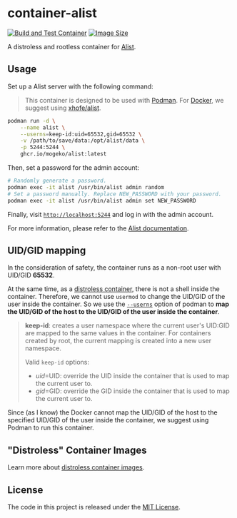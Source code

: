 # container-alist

[![Build and Test Container](https://github.com/mogeko/container-alist/actions/workflows/test.yml/badge.svg)](https://github.com/mogeko/container-alist/actions/workflows/test.yml)
[![Image Size](https://img.shields.io/docker/image-size/mogeko/vlmcsd?logo=docker)](https://github.com/mogeko/container-alist/pkgs/container/alist)

A distroless and rootless container for [Alist](https://github.com/alist-org/alist).

## Usage

Set up a Alist server with the following command:

> This container is designed to be used with [Podman](https://podman.io). For [Docker](https://www.docker.com), we suggest using [xhofe/alist](https://hub.docker.com/r/xhofe/alist).

```sh
podman run -d \
    --name alist \
    --userns=keep-id:uid=65532,gid=65532 \
    -v /path/to/save/data:/opt/alist/data \
    -p 5244:5244 \
    ghcr.io/mogeko/alist:latest
```

Then, set a password for the admin account:

```sh
# Randomly generate a password.
podman exec -it alist /usr/bin/alist admin random
# Set a password manually. Replace NEW_PASSWORD with your password.
podman exec -it alist /usr/bin/alist admin set NEW_PASSWORD
```

Finally, visit [`http://localhost:5244`](http://localhost:5244) and log in with the admin account.

For more information, please refer to the [Alist documentation](https://alist.nn.ci/guide).

## UID/GID mapping

In the consideration of safety, the container runs as a non-root user with UID/GID **65532**.

At the same time, as a [distroless container](https://github.com/GoogleContainerTools/distroless), there is not a shell inside the container. Therefore, we cannot use `usermod` to change the UID/GID of the user inside the container. So we use the [`--userns`](https://docs.podman.io/en/v4.6.1/markdown/options/userns.container.html) option of podman to **map the UID/GID of the host to the UID/GID of the user inside the container**.

> **keep-id**: creates a user namespace where the current user's UID:GID are mapped to the same values in the container. For containers created by root, the current mapping is created into a new user namespace.
>
> Valid `keep-id` options:
>
> - _uid_=UID: override the UID inside the container that is used to map the current user to.
> - _gid_=GID: override the GID inside the container that is used to map the current user to.

Since (as I know) the Docker cannot map the UID/GID of the host to the specified UID/GID of the user inside the container, we suggest using Podman to run this container.

## "Distroless" Container Images

Learn more about [distroless container images](https://github.com/GoogleContainerTools/distroless).

## License

The code in this project is released under the [MIT License](./LICENSE).
